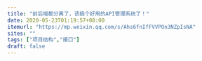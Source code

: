 ```yaml
---
title: "前后端都分离了，该搞个好用的API管理系统了！"
date: 2020-05-23T01:19:57+08:00
itemurl: "https://mp.weixin.qq.com/s/Ahs6fnIfFVVPOn3NZpIsNA"
sites: ""
tags: ["项目结构","接口"]
draft: false
---
```


